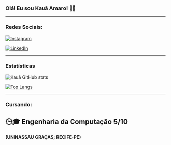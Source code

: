 
### Olá! Eu sou Kauã Amaro! 👩‍💻

<hr>

### Redes Sociais:

[![Instagram](https://img.shields.io/badge/Instagram-E4405F?style=for-the-badge&logo=instagram&logoColor=white)](https://www.instagram.com/kauan.amaro/)

[![LinkedIn](https://img.shields.io/badge/LinkedIn-0077B5?style=for-the-badge&logo=linkedin&logoColor=white)](https://www.linkedin.com/in/kau%C3%A3-amaro-da-silva-655264223/)

<hr>

### Estatísticas 



![Kauã GitHub stats](https://github-readme-stats.vercel.app/api?username=KauaAmaro&show_icons=true&theme=dracula)

[![Top Langs](https://github-readme-stats.vercel.app/api/top-langs/?username=KauaAmaro&demo=true)](https://github.com/KauaAmaro/github-readme-stats)

<hr>

### Cursando:

## <strong> 🕒🎓 Engenharia da Computação 5/10 </strong>
####   (UNINASSAU GRAÇAS; RECIFE-PE)
